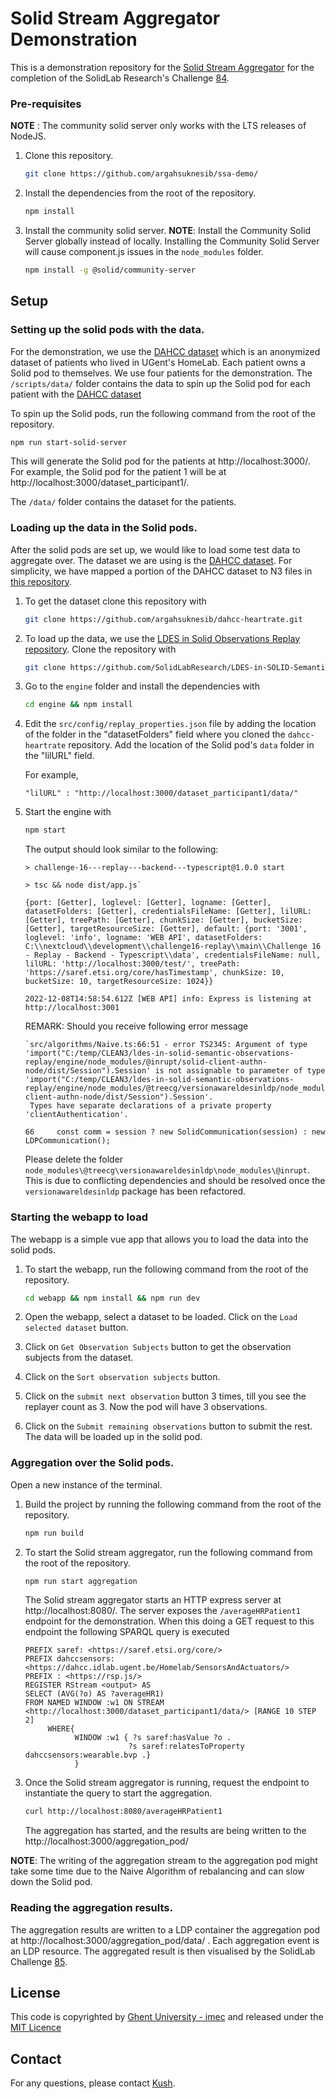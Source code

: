 # Solid Stream Aggregator Demonstration

This is a demonstration repository for the [Solid Stream Aggregator](https://github.com/argahsuknesib/solid-stream-aggregator) for the completion of the
SolidLab Research's Challenge [84](https://github.com/solidLabResearch/challenges/issues/84).

### Pre-requisites

**NOTE** : The community solid server only works with the LTS releases of NodeJS.

1. Clone this repository.

   ```bash
   git clone https://github.com/argahsuknesib/ssa-demo/
   ```

2. Install the dependencies from the root of the repository.

   ```bash
   npm install
   ```

3. Install the community solid server.
   **NOTE**: Install the Community Solid Server globally instead of locally. 
   Installing the Community Solid Server will cause component.js issues in the `node_modules` folder.

   ```bash
   npm install -g @solid/community-server
   ```

## Setup

### Setting up the solid pods with the data.

For the demonstration, we use the [DAHCC dataset](https://dahcc.idlab.ugent.be/dataset.html) 
which is an anonymized dataset of patients who lived in UGent's HomeLab.
Each patient owns a Solid pod to themselves. 
We use four patients for the demonstration.
The `/scripts/data/` folder contains the data to spin up the Solid pod for each patient with 
the [DAHCC dataset](https://dahcc.idlab.ugent.be/dataset.html)

To spin up the Solid pods, run the following command from the root of the repository.

 ```bash
 npm run start-solid-server
 ```

This will generate the Solid pod for the patients at http://localhost:3000/. 
For example, the Solid pod for the patient 1 will be at http://localhost:3000/dataset_participant1/.

The `/data/` folder contains the dataset for the patients.

### Loading up the data in the Solid pods.

After the solid pods are set up, 
we would like to load some test data to aggregate over. 
The dataset we are using is the [DAHCC dataset](https://dahcc.idlab.ugent.be/dataset.html). 
For simplicity, we have mapped a portion of the DAHCC dataset to N3 files
in [this repository](https://github.com/argahsuknesib/dahcc-heartrate).

1. To get the dataset clone this repository with

   ```bash
   git clone https://github.com/argahsuknesib/dahcc-heartrate.git
   ```

2. To load up the data, 
   we use the [LDES in Solid Observations Replay repository](https://github.com/SolidLabResearch/LDES-in-SOLID-Semantic-Observations-Replay).
   Clone the repository with

   ```bash
   git clone https://github.com/SolidLabResearch/LDES-in-SOLID-Semantic-Observations-Replay
   ```
3. Go to the `engine` folder and install the dependencies with

   ```bash
   cd engine && npm install
   ```

4. Edit the `src/config/replay_properties.json` file by adding the location of the folder in the "datasetFolders" field 
   where you cloned the `dahcc-heartrate` repository. 
   Add the location of the Solid pod's `data` folder in the "lilURL" field.

   For example,
   ```
   "lilURL" : "http://localhost:3000/dataset_participant1/data/"
   ```

5. Start the engine with

   ```bash
   npm start
   ```

   The output should look similar to the following:

   ```shell
   > challenge-16---replay---backend---typescript@1.0.0 start
  
   > tsc && node dist/app.js`
  
   {port: [Getter], loglevel: [Getter], logname: [Getter], datasetFolders: [Getter], credentialsFileName: [Getter], lilURL: [Getter], treePath: [Getter], chunkSize: [Getter], bucketSize: [Getter], targetResourceSize: [Getter], default: {port: '3001', loglevel: 'info', logname: 'WEB API', datasetFolders: C:\\nextcloud\\development\\challenge16-replay\\main\\Challenge 16 - Replay - Backend - Typescript\\data', credentialsFileName: null, lilURL: 'http://localhost:3000/test/', treePath: 'https://saref.etsi.org/core/hasTimestamp', chunkSize: 10, bucketSize: 10, targetResourceSize: 1024}}
  
   2022-12-08T14:58:54.612Z [WEB API] info: Express is listening at http://localhost:3001
   ```

   REMARK: Should you receive following error message

   ```shell
   `src/algorithms/Naive.ts:66:51 - error TS2345: Argument of type 'import("C:/temp/CLEAN3/ldes-in-solid-semantic-observations-replay/engine/node_modules/@inrupt/solid-client-authn-node/dist/Session").Session' is not assignable to parameter of type 'import("C:/temp/CLEAN3/ldes-in-solid-semantic-observations-replay/engine/node_modules/@treecg/versionawareldesinldp/node_modules/@inrupt/solid-client-authn-node/dist/Session").Session'.
    Types have separate declarations of a private property 'clientAuthentication'.
  
   66     const comm = session ? new SolidCommunication(session) : new LDPCommunication();
   ```

   Please delete the folder `node_modules\@treecg\versionawareldesinldp\node_modules\@inrupt`.
   This is due to conflicting dependencies and
   should be resolved once the `versionawareldesinldp` package has been refactored.

### Starting the webapp to load

The webapp is a simple vue app that allows you to load the data into the solid pods. 

1. To start the webapp, run the following command from the root of the repository.

   ```bash
   cd webapp && npm install && npm run dev
   ```

2. Open the webapp, select a dataset to be loaded. Click on the `Load selected dataset` button.

3. Click on `Get Observation Subjects` button to get the observation subjects from the dataset.

4. Click on the `Sort observation subjects` button.
5. Click on the `submit next observation`  button 3 times, till you see the replayer count as 3.
   Now the pod will have 3 observations.

6. Click on the `Submit remaining observations` button to submit the rest. 
   The data will be loaded up in the solid pod.

### Aggregation over the Solid pods.

Open a new instance of the terminal.

1. Build the project by running the following command from the root of the repository.

   ```bash
   npm run build
   ```

2. To start the Solid stream aggregator, run the following command from the root of the repository.

   ```bash
   npm run start aggregation
   ```

   The Solid stream aggregator starts an HTTP express server at http://localhost:8080/.
   The server exposes the `/averageHRPatient1` endpoint for the demonstration.
   When this doing a GET request to this endpoint the following SPARQL query is executed

   ```sparql
   PREFIX saref: <https://saref.etsi.org/core/>
   PREFIX dahccsensors: <https://dahcc.idlab.ugent.be/Homelab/SensorsAndActuators/>
   PREFIX : <https://rsp.js/>
   REGISTER RStream <output> AS
   SELECT (AVG(?o) AS ?averageHR1)
   FROM NAMED WINDOW :w1 ON STREAM <http://localhost:3000/dataset_participant1/data/> [RANGE 10 STEP 2]
        WHERE{
              WINDOW :w1 { ?s saref:hasValue ?o .
                          ?s saref:relatesToProperty dahccsensors:wearable.bvp .}
              }
   ```

3. Once the Solid stream aggregator is running, 
   request the endpoint to instantiate the query to start the aggregation.

   ```bash
   curl http://localhost:8080/averageHRPatient1
   ```

   The aggregation has started, and the results are being written to the
   http://localhost:3000/aggregation_pod/

**NOTE**: The writing of the aggregation stream to the aggregation pod might take some time due to the 
Naive Algorithm of rebalancing and can slow down the Solid pod.

### Reading the aggregation results.

The aggregation results are written to a LDP container the aggregation pod at http://localhost:3000/aggregation_pod/data/ . 
Each aggregation event is an LDP resource.
The aggregated result is then visualised by the 
SolidLab Challenge [85](https://github.com/solidLabResearch/challenges/issues/85).

## License

This code is copyrighted by [Ghent University - imec](https://www.ugent.be/ea/idlab/en) and 
released under the [MIT Licence](./LICENCE)

## Contact

For any questions, please contact [Kush](mailto:kushagrasingh.bisen@ugent.be).
